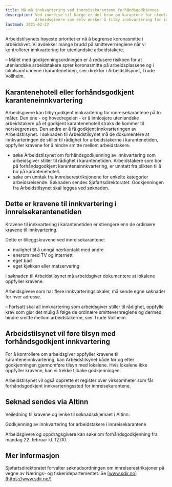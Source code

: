 ```yaml
---
title: Nå må innkvartering ved innreisekarantene forhåndsgodkjennes
description: Ved innreise til Norge er det krav om karantene for utenlandske arbeidstakere, og som hovedregel skal karantenen foregå på karantenehotell.
             Arbeidsgivere som selv ønsker å tilby innkvartering for innreisekarantene, må nå få lokalene forhåndsgodkjent av Arbeidstilsynet.
lastmod: 2021-02-22
---
```


Arbeidstilsynets høyeste prioritet er nå å begrense koronasmitte i arbeidslivet.
Vi avdekker mange brudd på smittevernreglene når vi kontrollerer innkvartering for utenlandske arbeidstakere.

– Målet med godkjenningsordningen er å redusere risikoen for at utenlandske arbeidstakere sprer koronasmitte på arbeidsplassene
og i lokalsamfunnene i karantenetiden, sier direktør i Arbeidstilsynet, Trude Vollheim.


## Karantenehotell eller forhåndsgodkjent karanteneinnkvartering

Arbeidsgivere kan tilby godkjent innkvartering for innreisekarantene på to måter.
Den ene - og hovedregelen - er å innlosjere utenlandske arbeidstakere på et godkjent karantenehotell straks de kommer til norskegrensen.
Den andre er å få godkjent innkvarteringen av Arbeidstilsynet.
I søknaden til Arbeidstilsynet må de dokumentere at innkvarteringen de stiller til rådighet for arbeidstakerne i karantenetiden,
oppfyller kravene for å hindre smitte mellom arbeidstakere.

- søke Arbeidstilsynet om forhåndsgodkjenning av innkvartering som arbeidsgiver stiller til rådighet i karantenetiden.
  Arbeidstakere som bor på forhåndsgodkjent karanteneinnkvartering, er unntatt fra plikten til å bo på karantenehotell.
- søke om unntak fra innreiserestriksjonene for enkelte kategorier arbeidsreisende. Søknaden sendes Sjøfartsdirektoratet.
  Godkjenningen fra Arbeidstilsynet skal legges ved søknaden.


## Dette er kravene til innkvartering i innreisekarantenetiden

Kravene til innkvartering i karantenetiden er strengere enn de ordinære kravene til innkvartering.

Dette er tilleggskravene ved innreisekarantene:

- mulighet til å unngå nærkontakt med andre
- enerom med TV og internett
- eget bad
- eget kjøkken eller matservering

I søknaden til Arbeidstilsynet må arbeidsgiver dokumentere at lokalene oppfyller kravene.

Arbeidsgivere som har flere innkvarteringslokaler, må sende egne søknader for hver adresse.

– Fortsatt skal all innkvartering som arbeidsgiver stiller til rådighet, oppfylle krav som gjør det mulig å følge
de ordinære smittevernreglene og dermed hindre smitte mellom arbeidstakerne, sier Trude Vollheim.


## Arbeidstilsynet vil føre tilsyn med forhåndsgodkjent innkvartering

For å kontrollere om arbeidsgiver oppfyller kravene til karanteneinnkvartering, kan Arbeidstilsynet både før og etter godkjenningen gjennomføre tilsyn med lokalene.
Hvis lokalene ikke oppfyller kravene, kan vi trekke tilbake godkjenningen.

Arbeidstilsynet vil også opprette et register over virksomheter som får forhåndsgodkjent innkvarteringssted for innreisekarantene.


## Søknad sendes via Altinn

Veiledning til kravene og lenke til søknadsskjemaet i Altinn:

Godkjenning av innkvartering for arbeidstakere i innreisekarantene

Arbeidsgivere og oppdragsgivere kan søke om forhåndsgodkjenning fra mandag 22. februar kl. 12.00.

## Mer informasjon

Sjøfartsdirektoratet forvalter søknadsordningen om innreiserestriksjoner på vegne av Nærings- og fiskeridepartementet.
Se [www.sdir.no](https://www.sdir.no/)
